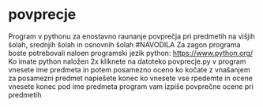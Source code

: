 # povprecje
Program v pythonu za enostavno raunanje povprečja pri predmetih na višjih šolah, srednjih šolah in osnovnih šolah
#NAVODILA
Za zagon programa boste potrebovali naloen programski jezik python: https://www.python.org/
Ko imate python naložen 2x kliknete na datoteko povprecje.py
v program vnesete ime predmeta in potem posamezno oceno
ko kočate z vnašanjem za posamezni predmet napiešete konec
ko vnesete vse rpedemte in ocene vnesete konec pod ime predmeta
program vam izpiše povprečne ocene pri predmetih
